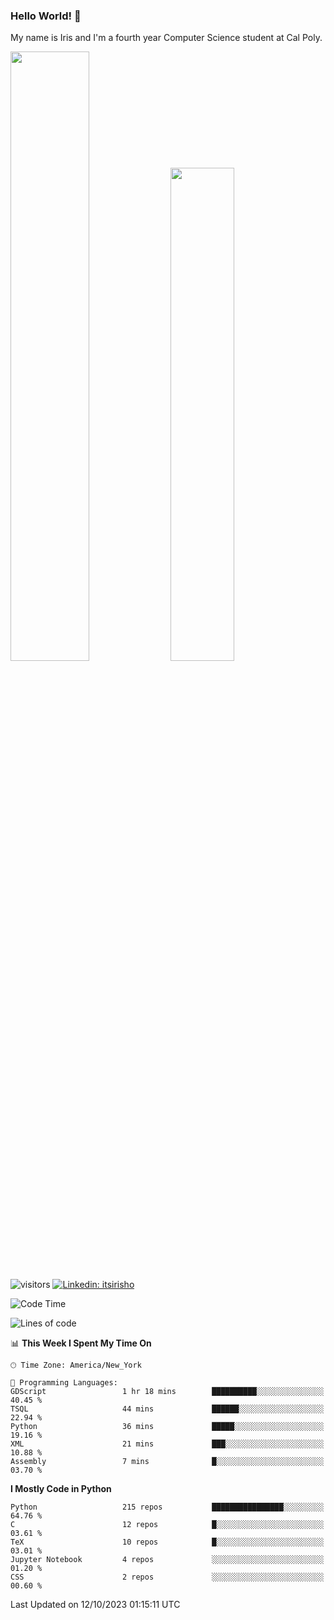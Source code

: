 ### Hello World! 👋

My name is Iris and I'm a fourth year Computer Science student at Cal Poly. 

<div id='github-stats' class='container'>
 <!-- GitHub Stats -->
 <img style="height: auto; width: 50%;" class="img" src="https://github-readme-stats.vercel.app/api?username=sleepyStick&show_icons=true&&count_private=true&include_all_commits=true&theme=panda" />
 <!-- GitHub Languages -->
 <img style="height: auto; width: 45%;" class="img" src="https://github-readme-stats.vercel.app/api/top-langs/?username=sleepyStick&langs_count=5&layout=compact&theme=panda" />
</div>

![visitors](https://komarev.com/ghpvc/?username=sleepyStick)
[![Linkedin: itsirisho](https://img.shields.io/badge/-itsirisho-informational?style=flat-square&logo=Linkedin&logoColor=white&link=https://www.linkedin.com/in/itsirisho/)](https://www.linkedin.com/in/itsirisho/)

<!--START_SECTION:waka-->
![Code Time](http://img.shields.io/badge/Code%20Time-674%20hrs%2042%20mins-blue)

![Lines of code](https://img.shields.io/badge/From%20Hello%20World%20I%27ve%20Written-40.6%20million%20lines%20of%20code-blue)

📊 **This Week I Spent My Time On** 

```text
🕑︎ Time Zone: America/New_York

💬 Programming Languages: 
GDScript                 1 hr 18 mins        ██████████░░░░░░░░░░░░░░░   40.45 % 
TSQL                     44 mins             ██████░░░░░░░░░░░░░░░░░░░   22.94 % 
Python                   36 mins             █████░░░░░░░░░░░░░░░░░░░░   19.16 % 
XML                      21 mins             ███░░░░░░░░░░░░░░░░░░░░░░   10.88 % 
Assembly                 7 mins              █░░░░░░░░░░░░░░░░░░░░░░░░   03.70 % 
```

**I Mostly Code in Python** 

```text
Python                   215 repos           ████████████████░░░░░░░░░   64.76 % 
C                        12 repos            █░░░░░░░░░░░░░░░░░░░░░░░░   03.61 % 
TeX                      10 repos            █░░░░░░░░░░░░░░░░░░░░░░░░   03.01 % 
Jupyter Notebook         4 repos             ░░░░░░░░░░░░░░░░░░░░░░░░░   01.20 % 
CSS                      2 repos             ░░░░░░░░░░░░░░░░░░░░░░░░░   00.60 % 
```




 Last Updated on 12/10/2023 01:15:11 UTC
<!--END_SECTION:waka-->

<!--
**konanyuta/konanyuta** is a ✨ _special_ ✨ repository because its `README.md` (this file) appears on your GitHub profile.

Here are some ideas to get you started:

- 🔭 I’m currently working on ...
- 🌱 I’m currently learning ...
- 👯 I’m looking to collaborate on ...
- 🤔 I’m looking for help with ...
- 💬 Ask me about ...
- 📫 How to reach me: ...
- 😄 Pronouns: ...
- ⚡ Fun fact: ...
-->
